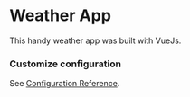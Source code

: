 # Weather App

This handy weather app was built with VueJs. 



### Customize configuration
See [Configuration Reference](https://cli.vuejs.org/config/).
